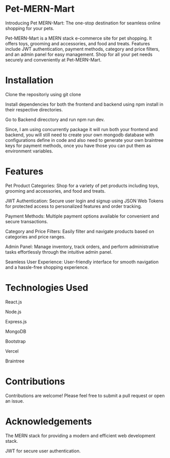 # Pet-MERN-Mart
Introducing Pet MERN-Mart: The one-stop destination for seamless online shopping for your pets.

Pet-MERN-Mart is a MERN stack e-commerce site for pet shopping. It offers toys, grooming and accessories, and food and treats. Features include JWT authentication, payment methods, category and price filters, and an admin panel for easy management. Shop for all your pet needs securely and conveniently at Pet-MERN-Mart.

# Installation
Clone the repositoriy using git clone

Install dependencies for both the frontend and backend using npm install in their respective directories.

Go to Backend direcctory and run npm run dev.

Since, I am using concurrently package it will run both your frontend and backend, you will still need to create your own mongodb database with configurations define in code and also need to generate your own braintree keys for payment methods, once you have those you can put them as environment variables.

# Features

Pet Product Categories: Shop for a variety of pet products including toys, grooming and accessories, and food and treats.

JWT Authentication: Secure user login and signup using JSON Web Tokens for protected access to personalized features and order tracking.

Payment Methods: Multiple payment options available for convenient and secure transactions.

Category and Price Filters: Easily filter and navigate products based on categories and price ranges.

Admin Panel: Manage inventory, track orders, and perform administrative tasks effortlessly through the intuitive admin panel.

Seamless User Experience: User-friendly interface for smooth navigation and a hassle-free shopping experience.

# Technologies Used

React.js

Node.js

Express.js

MongoDB

Bootstrap

Vercel

Braintree

# Contributions

Contributions are welcome! Please feel free to submit a pull request or open an issue.

# Acknowledgements

The MERN stack for providing a modern and efficient web development stack.

JWT for secure user authentication.

